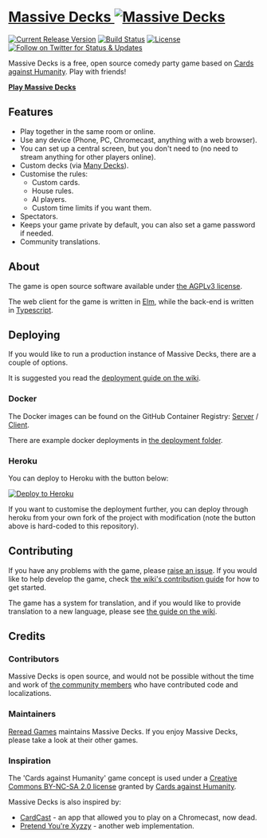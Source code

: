# [Massive Decks ![Massive Decks](https://raw.githubusercontent.com/Lattyware/massivedecks/master/client/assets/images/icon.png)][hosted]

[![Current Release Version](https://img.shields.io/github/v/tag/Lattyware/massivedecks?label=release&sort=semver)](https://github.com/Lattyware/massivedecks/releases)
[![Build Status](https://img.shields.io/github/workflow/status/Lattyware/massivedecks/Build)](https://github.com/Lattyware/massivedecks/actions)
[![License](https://img.shields.io/github/license/Lattyware/massivedecks)](LICENSE)
[![Follow on Twitter for Status & Updates](https://img.shields.io/twitter/follow/Massive_Decks?label=Status%20%26%20Updates&style=social)][twitter]

Massive Decks is a free, open source comedy party game based on [Cards against Humanity][cah]. Play with friends!

**[Play Massive Decks][hosted]**

[hosted]: https://md.rereadgames.com/
[cah]: https://cardsagainsthumanity.com/
[twitter]: https://twitter.com/Massive_Decks

## Features

 - Play together in the same room or online.
 - Use any device (Phone, PC, Chromecast, anything with a web browser).
 - You can set up a central screen, but you don't need to (no need to stream anything for other players online).
 - Custom decks (via [Many Decks][many-decks]).
 - Customise the rules:
   - Custom cards.
   - House rules.
   - AI players.
   - Custom time limits if you want them.
 - Spectators.
 - Keeps your game private by default, you can also set a game password if needed.
 - Community translations.

[many-decks]: https://decks.rereadgames.com/

## About

The game is open source software available under [the AGPLv3 license](LICENSE).

The web client for the game is written in [Elm][elm], while the back-end is written in [Typescript][typescript].

[elm]: https://elm-lang.org/
[typescript]: https://www.typescriptlang.org/

## Deploying

If you would like to run a production instance of Massive Decks, there are a couple of options.

It is suggested you read the [deployment guide on the wiki][deployment-guide].

[deployment-guide]: https://github.com/Lattyware/massivedecks/wiki/Deploying

### Docker

The Docker images can be found on the GitHub Container Registry: 
[Server](https://github.com/users/Lattyware/packages/container/package/massivedecks%2Fserver) / 
[Client](https://github.com/users/Lattyware/packages/container/package/massivedecks%2Fclient).

There are example docker deployments in [the deployment folder](deployment).

### Heroku

You can deploy to Heroku with the button below:

[![Deploy to Heroku](https://www.herokucdn.com/deploy/button.svg)](https://heroku.com/deploy?template=https://github.com/Lattyware/massivedecks)

If you want to customise the deployment further, you can deploy through heroku from your own fork of the project with
modification (note the button above is hard-coded to this repository).

## Contributing

If you have any problems with the game, please [raise an issue][issue]. If you would like to help develop the game,
check [the wiki's contribution guide][contributing] for how to get started.

The game has a system for translation, and if you would like to provide translation to a new language, please see
[the guide on the wiki][translation].

[issue]: https://github.com/Lattyware/massivedecks/issues/new
[contributing]: https://github.com/Lattyware/massivedecks/wiki/Contributing
[translation]: https://github.com/Lattyware/massivedecks/wiki/Translation

## Credits

### Contributors

Massive Decks is open source, and would not be possible without the time and work of 
[the community members][github-contributors] who have contributed code and localizations.

[github-contributors]: https://github.com/Lattyware/massivedecks/graphs/contributors 

### Maintainers

[Reread Games][reread] maintains Massive Decks. If you enjoy Massive Decks, please take a look at their other games. 

[reread]: https://www.rereadgames.com/

### Inspiration

The 'Cards against Humanity' game concept is used under a [Creative Commons BY-NC-SA 2.0 license][cah-license] granted
by [Cards against Humanity][cah].

[cah-license]: https://creativecommons.org/licenses/by-nc-sa/2.0/

Massive Decks is also inspired by:
* [CardCast][cardcast] - an app that allowed you to play on a Chromecast, now dead.
* [Pretend You're Xyzzy][xyzzy] - another web implementation.

[cardcast]: https://www.cardcastgame.com/
[xyzzy]: http://pretendyoure.xyz/zy/
